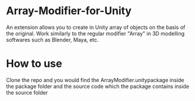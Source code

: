 # Array-Modifier-for-Unity


An extension allows you to create in Unity array of objects on the basis of the original. Work similarly to the regular modifier "Array" in 3D modelling softwares such as Blender, Maya, etc.

# How to use

Clone the repo and you would find the ArrayModifier.unitypackage inside the package folder and the source code which the package contains inside the source folder
